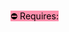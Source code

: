 <mark style="background: #FF5582A6;">⛔ Requires: <a class="internal-link" href=""><strong></strong></a></mark>